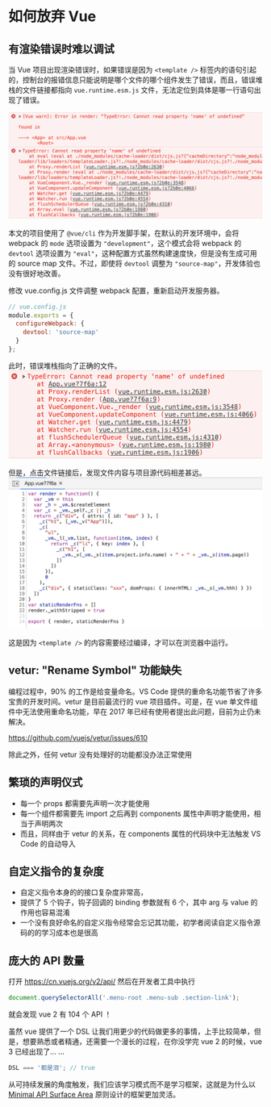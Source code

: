 # 如何放弃 Vue

## 有渲染错误时难以调试

当 Vue 项目出现渲染错误时，如果错误是因为 `<template />` 标签内的语句引起的，控制台的报错信息只能说明是哪个文件的哪个组件发生了错误，而且，错误堆栈的文件链接都指向 `vue.runtime.esm.js` 文件，无法定位到具体是哪一行语句出现了错误。

![](./md/01/vue_render_error.png)

本文的项目使用了 `@vue/cli` 作为开发脚手架，在默认的开发环境中，会将 webpack 的 `mode` 选项设置为 `"development"`，这个模式会将 webpack 的 `devtool` 选项设置为 `"eval"`，这种配置方式虽然构建速度快，但是没有生成可用的 source map 文件。不过，即使将 `devtool` 调整为 `"source-map"`，开发体验也没有很好地改善。

修改 vue.config.js 文件调整 webpack 配置，重新启动开发服务器。

```js
// vue.config.js
module.exports = {
  configureWebpack: {
    devtool: 'source-map'
  }
};
```

此时，错误堆栈指向了正确的文件。
![](./md/01/vue_render_error_2.png)

但是，点击文件链接后，发现文件内容与项目源代码相差甚远。
![](./md/01/vue_render_error_3.png)

这是因为 `<template />` 的内容需要经过编译，才可以在浏览器中运行。

## vetur: "Rename Symbol" 功能缺失

编程过程中，90% 的工作是给变量命名。VS Code 提供的重命名功能节省了许多宝贵的开发时间。vetur 是目前最流行的 vue 项目插件。可是，在 vue 单文件组件中无法使用重命名功能，早在 2017 年已经有使用者提出此问题，目前为止仍未解决。

https://github.com/vuejs/vetur/issues/610

除此之外，任何 vetur 没有处理好的功能都没办法正常使用

## 繁琐的声明仪式

- 每一个 props 都需要先声明一次才能使用
- 每一个组件都需要先 import 之后再到 components 属性中声明才能使用，相当于声明两次
- 而且，同样由于 vetur 的关系，在 components 属性的代码块中无法触发 VS Code 的自动导入

## 自定义指令的复杂度

- 自定义指令本身的的接口复杂度非常高，
- 提供了 5 个钩子，钩子回调的 binding 参数就有 6 个，其中 arg 与 value 的作用也容易混淆
- 一个没有良好命名的自定义指令经常会忘记其功能，初学者阅读自定义指令源码的的学习成本也是很高

## 庞大的 API 数量

打开 https://cn.vuejs.org/v2/api/ 然后在开发者工具中执行

```js
document.querySelectorAll('.menu-root .menu-sub .section-link');
```

就会发现 vue 2 有 104 个 API ！

虽然 vue 提供了一个 DSL 让我们用更少的代码做更多的事情，上手比较简单，但是，想要熟悉或者精通，还需要一个漫长的过程，在你没学完 vue 2 的时候，vue 3 已经出现了... ...

```js
DSL === '都是泪'; // true
```

从可持续发展的角度触发，我们应该学习模式而不是学习框架，这就是为什么以 [Minimal API Surface Area](https://2014.jsconf.eu/speakers/sebastian-markbage-minimal-api-surface-area-learning-patterns-instead-of-frameworks.html) 原则设计的框架更加灵活。

